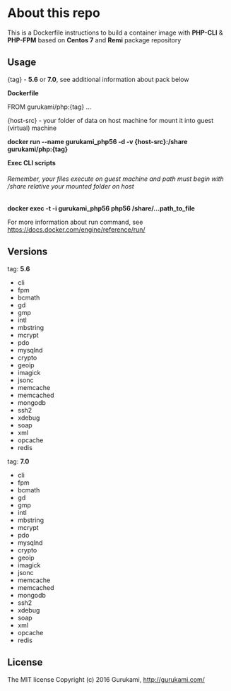 # About this repo

This is a Dockerfile instructions to build a container image with **PHP-CLI** & **PHP-FPM** based on **Centos 7** and **Remi** package repository 

## Usage

{tag} - **5.6** or **7.0**, see additional information about pack below

**Dockerfile**

FROM gurukami/php:{tag}
...

{host-src} - your folder of data on host machine for mount it into guest (virtual) machine

**docker run --name gurukami_php56 -d -v {host-src}:/share gurukami/php:{tag}**

**Exec CLI scripts**
###### Remember, your files execute on guest machine and path must begin with /share relative your mounted folder on host

**docker exec -t -i gurukami_php56 php56 /share/...path_to_file**

For more information about run command, see https://docs.docker.com/engine/reference/run/

## Versions

tag: **5.6**

- cli
- fpm
- bcmath
- gd
- gmp
- intl
- mbstring
- mcrypt
- pdo
- mysqlnd
- crypto
- geoip
- imagick
- jsonc
- memcache
- memcached
- mongodb
- ssh2
- xdebug
- soap
- xml
- opcache
- redis

tag: **7.0**

- cli
- fpm
- bcmath
- gd
- gmp
- intl
- mbstring
- mcrypt
- pdo
- mysqlnd
- crypto
- geoip
- imagick
- jsonc
- memcache
- memcached
- mongodb
- ssh2
- xdebug
- soap
- xml
- opcache
- redis

## License

The MIT license
Copyright (c) 2016 Gurukami, http://gurukami.com/
